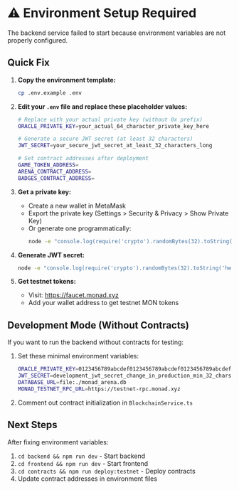 # ⚠️ Environment Setup Required

The backend service failed to start because environment variables are not properly configured.

## Quick Fix

1. **Copy the environment template:**
   ```bash
   cp .env.example .env
   ```

2. **Edit your `.env` file and replace these placeholder values:**

   ```bash
   # Replace with your actual private key (without 0x prefix)
   ORACLE_PRIVATE_KEY=your_actual_64_character_private_key_here
   
   # Generate a secure JWT secret (at least 32 characters)
   JWT_SECRET=your_secure_jwt_secret_at_least_32_characters_long
   
   # Set contract addresses after deployment
   GAME_TOKEN_ADDRESS=
   ARENA_CONTRACT_ADDRESS=
   BADGES_CONTRACT_ADDRESS=
   ```

3. **Get a private key:**
   - Create a new wallet in MetaMask
   - Export the private key (Settings > Security & Privacy > Show Private Key)
   - Or generate one programmatically:
     ```bash
     node -e "console.log(require('crypto').randomBytes(32).toString('hex'))"
     ```

4. **Generate JWT secret:**
   ```bash
   node -e "console.log(require('crypto').randomBytes(32).toString('hex'))"
   ```

5. **Get testnet tokens:**
   - Visit: https://faucet.monad.xyz
   - Add your wallet address to get testnet MON tokens

## Development Mode (Without Contracts)

If you want to run the backend without contracts for testing:

1. Set these minimal environment variables:
   ```bash
   ORACLE_PRIVATE_KEY=0123456789abcdef0123456789abcdef0123456789abcdef0123456789abcdef
   JWT_SECRET=development_jwt_secret_change_in_production_min_32_chars
   DATABASE_URL=file:./monad_arena.db
   MONAD_TESTNET_RPC_URL=https://testnet-rpc.monad.xyz
   ```

2. Comment out contract initialization in `BlockchainService.ts`

## Next Steps

After fixing environment variables:
1. `cd backend && npm run dev` - Start backend
2. `cd frontend && npm run dev` - Start frontend  
3. `cd contracts && npm run deploy:testnet` - Deploy contracts
4. Update contract addresses in environment files
